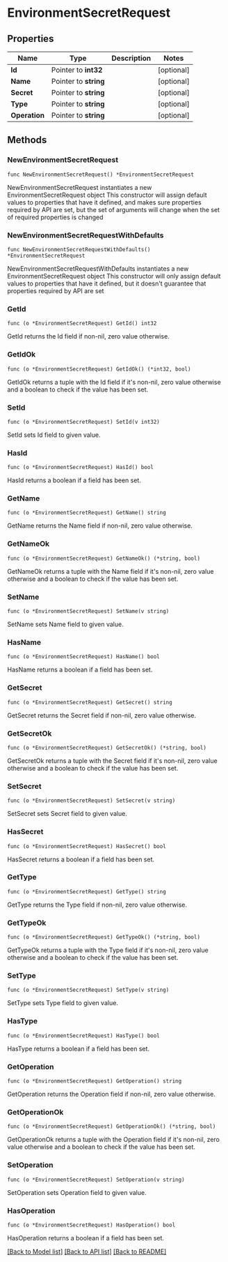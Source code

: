# EnvironmentSecretRequest

## Properties

Name | Type | Description | Notes
------------ | ------------- | ------------- | -------------
**Id** | Pointer to **int32** |  | [optional] 
**Name** | Pointer to **string** |  | [optional] 
**Secret** | Pointer to **string** |  | [optional] 
**Type** | Pointer to **string** |  | [optional] 
**Operation** | Pointer to **string** |  | [optional] 

## Methods

### NewEnvironmentSecretRequest

`func NewEnvironmentSecretRequest() *EnvironmentSecretRequest`

NewEnvironmentSecretRequest instantiates a new EnvironmentSecretRequest object
This constructor will assign default values to properties that have it defined,
and makes sure properties required by API are set, but the set of arguments
will change when the set of required properties is changed

### NewEnvironmentSecretRequestWithDefaults

`func NewEnvironmentSecretRequestWithDefaults() *EnvironmentSecretRequest`

NewEnvironmentSecretRequestWithDefaults instantiates a new EnvironmentSecretRequest object
This constructor will only assign default values to properties that have it defined,
but it doesn't guarantee that properties required by API are set

### GetId

`func (o *EnvironmentSecretRequest) GetId() int32`

GetId returns the Id field if non-nil, zero value otherwise.

### GetIdOk

`func (o *EnvironmentSecretRequest) GetIdOk() (*int32, bool)`

GetIdOk returns a tuple with the Id field if it's non-nil, zero value otherwise
and a boolean to check if the value has been set.

### SetId

`func (o *EnvironmentSecretRequest) SetId(v int32)`

SetId sets Id field to given value.

### HasId

`func (o *EnvironmentSecretRequest) HasId() bool`

HasId returns a boolean if a field has been set.

### GetName

`func (o *EnvironmentSecretRequest) GetName() string`

GetName returns the Name field if non-nil, zero value otherwise.

### GetNameOk

`func (o *EnvironmentSecretRequest) GetNameOk() (*string, bool)`

GetNameOk returns a tuple with the Name field if it's non-nil, zero value otherwise
and a boolean to check if the value has been set.

### SetName

`func (o *EnvironmentSecretRequest) SetName(v string)`

SetName sets Name field to given value.

### HasName

`func (o *EnvironmentSecretRequest) HasName() bool`

HasName returns a boolean if a field has been set.

### GetSecret

`func (o *EnvironmentSecretRequest) GetSecret() string`

GetSecret returns the Secret field if non-nil, zero value otherwise.

### GetSecretOk

`func (o *EnvironmentSecretRequest) GetSecretOk() (*string, bool)`

GetSecretOk returns a tuple with the Secret field if it's non-nil, zero value otherwise
and a boolean to check if the value has been set.

### SetSecret

`func (o *EnvironmentSecretRequest) SetSecret(v string)`

SetSecret sets Secret field to given value.

### HasSecret

`func (o *EnvironmentSecretRequest) HasSecret() bool`

HasSecret returns a boolean if a field has been set.

### GetType

`func (o *EnvironmentSecretRequest) GetType() string`

GetType returns the Type field if non-nil, zero value otherwise.

### GetTypeOk

`func (o *EnvironmentSecretRequest) GetTypeOk() (*string, bool)`

GetTypeOk returns a tuple with the Type field if it's non-nil, zero value otherwise
and a boolean to check if the value has been set.

### SetType

`func (o *EnvironmentSecretRequest) SetType(v string)`

SetType sets Type field to given value.

### HasType

`func (o *EnvironmentSecretRequest) HasType() bool`

HasType returns a boolean if a field has been set.

### GetOperation

`func (o *EnvironmentSecretRequest) GetOperation() string`

GetOperation returns the Operation field if non-nil, zero value otherwise.

### GetOperationOk

`func (o *EnvironmentSecretRequest) GetOperationOk() (*string, bool)`

GetOperationOk returns a tuple with the Operation field if it's non-nil, zero value otherwise
and a boolean to check if the value has been set.

### SetOperation

`func (o *EnvironmentSecretRequest) SetOperation(v string)`

SetOperation sets Operation field to given value.

### HasOperation

`func (o *EnvironmentSecretRequest) HasOperation() bool`

HasOperation returns a boolean if a field has been set.


[[Back to Model list]](../README.md#documentation-for-models) [[Back to API list]](../README.md#documentation-for-api-endpoints) [[Back to README]](../README.md)


